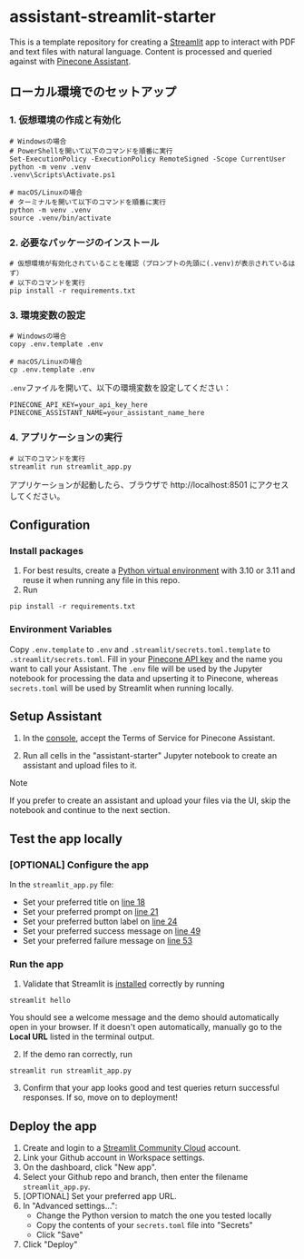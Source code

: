 # assistant-streamlit-starter

This is a template repository for creating a [Streamlit](https://streamlit.io/) app to interact with PDF and text files with natural language. Content is processed and queried against with [Pinecone Assistant](https://www.pinecone.io/blog/pinecone-assistant/).

## ローカル環境でのセットアップ

### 1. 仮想環境の作成と有効化

```shell
# Windowsの場合
# PowerShellを開いて以下のコマンドを順番に実行
Set-ExecutionPolicy -ExecutionPolicy RemoteSigned -Scope CurrentUser
python -m venv .venv
.venv\Scripts\Activate.ps1

# macOS/Linuxの場合
# ターミナルを開いて以下のコマンドを順番に実行
python -m venv .venv
source .venv/bin/activate
```

### 2. 必要なパッケージのインストール

```shell
# 仮想環境が有効化されていることを確認（プロンプトの先頭に(.venv)が表示されているはず）
# 以下のコマンドを実行
pip install -r requirements.txt
```

### 3. 環境変数の設定

```shell
# Windowsの場合
copy .env.template .env

# macOS/Linuxの場合
cp .env.template .env
```

`.env`ファイルを開いて、以下の環境変数を設定してください：
```
PINECONE_API_KEY=your_api_key_here
PINECONE_ASSISTANT_NAME=your_assistant_name_here
```

### 4. アプリケーションの実行

```shell
# 以下のコマンドを実行
streamlit run streamlit_app.py
```

アプリケーションが起動したら、ブラウザで http://localhost:8501 にアクセスしてください。

## Configuration

### Install packages

1. For best results, create a [Python virtual environment](https://realpython.com/python-virtual-environments-a-primer/) with 3.10 or 3.11 and reuse it when running any file in this repo.
2. Run

```shell
pip install -r requirements.txt
```

### Environment Variables

Copy `.env.template` to `.env` and `.streamlit/secrets.toml.template` to `.streamlit/secrets.toml`. Fill in your [Pinecone API key](https://app.pinecone.io/organizations/-/projects/-/keys) and the name you want to call your Assistant. The `.env` file will be used by the Jupyter notebook for processing the data and upserting it to Pinecone, whereas `secrets.toml` will be used by Streamlit when running locally.

## Setup Assistant

1. In the [console](https://app.pinecone.io/organizations/-/projects/-/assistant), accept the Terms of Service for Pinecone Assistant.

2. Run all cells in the "assistant-starter" Jupyter notebook to create an assistant and upload files to it.
> [!NOTE]
> If you prefer to create an assistant and upload your files via the UI, skip the notebook and continue to the next section.

## Test the app locally

### [OPTIONAL] Configure the app

In the `streamlit_app.py` file:

- Set your preferred title on [line 18](https://github.com/pinecone-field/assistant-streamlit-starter/blob/f5091cbe5a9bb0fc31f327cda47830824d7a168b/streamlit_app.py#L18)
- Set your preferred prompt on [line 21](https://github.com/pinecone-field/assistant-streamlit-starter/blob/f5091cbe5a9bb0fc31f327cda47830824d7a168b/streamlit_app.py#L21)
- Set your preferred button label on [line 24](https://github.com/pinecone-field/assistant-streamlit-starter/blob/f5091cbe5a9bb0fc31f327cda47830824d7a168b/streamlit_app.py#L24)
- Set your preferred success message on [line 49](https://github.com/pinecone-field/assistant-streamlit-starter/blob/f5091cbe5a9bb0fc31f327cda47830824d7a168b/streamlit_app.py#L49)
- Set your preferred failure message on [line 53](https://github.com/pinecone-field/assistant-streamlit-starter/blob/f5091cbe5a9bb0fc31f327cda47830824d7a168b/streamlit_app.py#L53)

### Run the app

1. Validate that Streamlit is [installed](#install-packages) correctly by running

```shell
streamlit hello
```

You should see a welcome message and the demo should automatically open in your browser. If it doesn't open automatically, manually go to the **Local URL** listed in the terminal output.

2. If the demo ran correctly, run

```shell
streamlit run streamlit_app.py
```

3. Confirm that your app looks good and test queries return successful responses. If so, move on to deployment!

## Deploy the app

1. Create and login to a [Streamlit Community Cloud](https://share.streamlit.io) account.
2. Link your Github account in Workspace settings.
3. On the dashboard, click "New app".
4. Select your Github repo and branch, then enter the filename `streamlit_app.py`.
5. [OPTIONAL] Set your preferred app URL.
6. In "Advanced settings...":
   - Change the Python version to match the one you tested locally
   - Copy the contents of your `secrets.toml` file into "Secrets"
   - Click "Save"
7. Click "Deploy"
